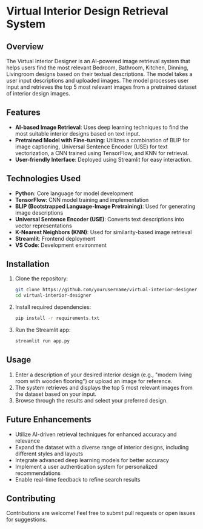 # Virtual Interior Design Retrieval System

## Overview
The Virtual Interior Designer is an AI-powered image retrieval system that helps users find the most relevant Bedroom, Bathroom, Kitchen, Dinning, Livingroom designs based on their textual descriptions. The model takes a user input descriptions and uploaded images. The model processes user input and retrieves the top 5 most relevant images from a pretrained dataset of interior design images.

## Features
- **AI-based Image Retrieval**: Uses deep learning techniques to find the most suitable interior designs based on text input.
- **Pretrained Model with Fine-tuning**: Utilizes a combination of BLIP for image captioning, Universal Sentence Encoder (USE) for text vectorization, a CNN trained using TensorFlow, and KNN for retrieval.
- **User-friendly Interface**: Deployed using Streamlit for easy interaction.

## Technologies Used
- **Python**: Core language for model development
- **TensorFlow**: CNN model training and implementation
- **BLIP (Bootstrapped Language-Image Pretraining)**: Used for generating image descriptions
- **Universal Sentence Encoder (USE)**: Converts text descriptions into vector representations
- **K-Nearest Neighbors (KNN)**: Used for similarity-based image retrieval
- **Streamlit**: Frontend deployment
- **VS Code**: Development environment

## Installation
1. Clone the repository:
   ```bash
   git clone https://github.com/yourusername/virtual-interior-designer.git
   cd virtual-interior-designer
   ```
2. Install required dependencies:
   ```bash
   pip install -r requirements.txt
   ```
3. Run the Streamlit app:
   ```bash
   streamlit run app.py
   ```

## Usage
1. Enter a description of your desired interior design (e.g., "modern living room with wooden flooring") or upload an image for reference.
2. The system retrieves and displays the top 5 most relevant images from the dataset based on your input.
3. Browse through the results and select your preferred design.

## Future Enhancements
- Utilize AI-driven retrieval techniques for enhanced accuracy and relevance
- Expand the dataset with a diverse range of interior designs, including different styles and layouts
- Integrate advanced deep learning models for better accuracy
- Implement a user authentication system for personalized recommendations
- Enable real-time feedback to refine search results

## Contributing
Contributions are welcome! Feel free to submit pull requests or open issues for suggestions.

